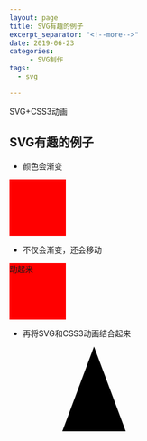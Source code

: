 ```yaml
---
layout: page
title: SVG有趣的例子
excerpt_separator: "<!--more-->"
date: 2019-06-23
categories:
     - SVG制作
tags:
  - svg

---
```

SVG+CSS3动画

<!--more-->
## SVG有趣的例子
- 颜色会渐变
<head>
  <meta charset="UTF-8">
<style> 
.QXF
{
width:100px;
height:100px;
background:red;
animation:QXF 5s;
animation-iteration-count: infinite;
}

@keyframes QXF
{
from {background:red;}
to {background:blue;}
}



</style>
</head>
<body>

<div class="QXF"></div>
</body>


- 不仅会渐变，还会移动
<head>
  <meta charset="UTF-8">
<style> 
.aaa
{
width:100px;
height:100px;
background:red;
position:relative;
animation:aaa 5s linear 2s infinite alternate;
}

@keyframes aaa
{
0%   {background:red; left:0px; top:0px;}
25%  {background:green; left:200px; top:0px;}
50%  {background:yellow; left:200px; top:200px;}
75%  {background:black; left:0px; top:200px;}
100% {background:red; left:0px; top:0px;}
}
</style>
</head>
<body>
<div class="aaa">动起来</div>

</body>


- 再将SVG和CSS3动画结合起来

<body>
<head>
  <meta charset="UTF-8">
<style> 
.svg
{
width:100px;
height:100px;
background:red;
position:relative;
animation:svg 5s linear 2s infinite alternate;
}

@keyframes svg
{
0%   {background:red; left:0px; top:0px;}
25%  {background:green; left:200px; top:0px;}
50%  {background:yellow; left:200px; top:200px;}
75%  {background:black; left:0px; top:200px;}
100% {background:red; left:0px; top:0px;}
}
</style>
</head>
<svg class="bbb" xmlns="http://www.w3.org/2000/svg" version="1.1">
  <path d="M150 0 L75 200 L225 200 Z" />
</svg>

</body>
